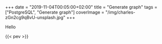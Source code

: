 +++
date = "2019-11-04T00:05:00+02:00"
title = "Generate graph"
tags = ["PostgreSQL", "Generate graph"]
coverImage = "/img/charles-zGn2cg9qBvU-unsplash.jpg"
+++

Hello

{{< pev >}}
